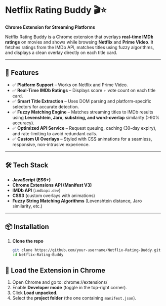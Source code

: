 # Netflix Rating Buddy 🎬⭐  
**Chrome Extension for Streaming Platforms**  

Netflix Rating Buddy is a Chrome extension that overlays **real-time IMDb ratings** on movies and shows while browsing **Netflix** and **Prime Video**. It fetches ratings from the IMDb API, matches titles using fuzzy algorithms, and displays a clean overlay directly on each title card.  

---

## 🚀 Features  
- ✅ **Platform Support** – Works on Netflix and Prime Video.  
- ✅ **Real-Time IMDb Ratings** – Displays score + vote count on each title card.  
- ✅ **Smart Title Extraction** – Uses DOM parsing and platform-specific selectors for accurate detection.  
- ✅ **Fuzzy Matching Engine** – Matches streaming titles to IMDb results using **Levenshtein, Jaro, substring, and word-overlap** similarity (>90% accuracy).  
- ✅ **Optimized API Service** – Request queuing, caching (30-day expiry), and rate-limiting to avoid redundant calls.  
- ✅ **Custom UI Overlays** – Styled with CSS animations for a seamless, responsive, non-intrusive experience.  

---

## 🛠 Tech Stack  
- **JavaScript (ES6+)**  
- **Chrome Extensions API (Manifest V3)**  
- **IMDb API** (`imdbapi.dev`)  
- **CSS3** (custom overlays with animations)  
- **Fuzzy String Matching Algorithms** (Levenshtein distance, Jaro similarity, etc.)  

---

## 📦 Installation  

1. **Clone the repo**  
   ```bash
   git clone https://github.com/your-username/Netflix-Rating-Buddy.git
   cd Netflix-Rating-Buddy
   
## 🚀 Load the Extension in Chrome  

1. Open Chrome and go to: chrome://extensions/
2. Enable **Developer mode** (toggle in the top-right corner).  
3. Click **Load unpacked**.  
4. Select the **project folder** (the one containing `manifest.json`).
